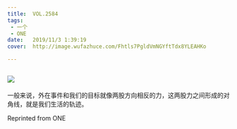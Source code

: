 ```yaml
---
title:	VOL.2584
tags:
 - 一个
 - ONE
date:	2019/11/3 1:39:19
cover:	http://image.wufazhuce.com/Fhtls7PgldVmNGYftTdx8YLEAHKo

---
```

![](http://image.wufazhuce.com/Fhtls7PgldVmNGYftTdx8YLEAHKo)
---

一般来说，外在事件和我们的目标就像两股方向相反的力，这两股力之间形成的对角线，就是我们生活的轨迹。
 
Reprinted from ONE
